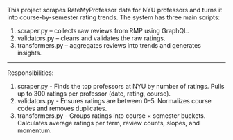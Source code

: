 This project scrapes RateMyProfessor data for NYU professors and turns it into course-by-semester rating trends. The system has three main scripts:

1. scraper.py – collects raw reviews from RMP using GraphQL.
2. validators.py – cleans and validates the raw ratings.
3. transformers.py – aggregates reviews into trends and generates insights.

---

Responsibilities:
1. scraper.py - Finds the top professors at NYU by number of ratings. Pulls up to 300 ratings per professor (date, rating, course).
2. validators.py - Ensures ratings are between 0–5. Normalizes course codes and removes duplicates.
3. transformers.py - Groups ratings into course × semester buckets. Calculates average ratings per term, review counts, slopes, and momentum.

